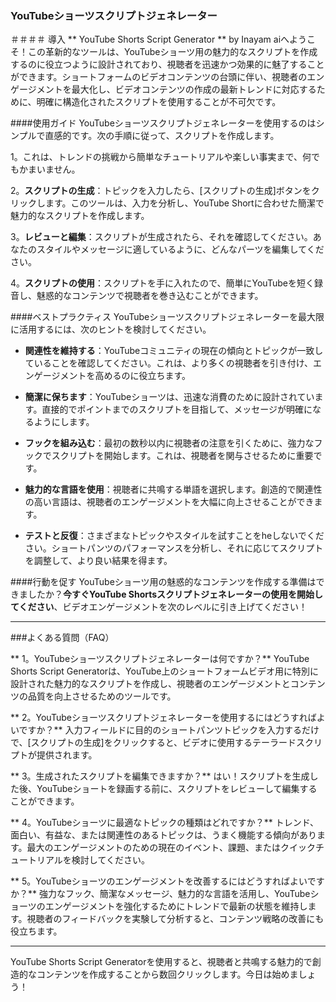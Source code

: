 ### YouTubeショーツスクリプトジェネレーター

＃＃＃＃ 導入
** YouTube Shorts Script Generator ** by Inayam aiへようこそ！この革新的なツールは、YouTubeショーツ用の魅力的なスクリプトを作成するのに役立つように設計されており、視聴者を迅速かつ効果的に魅了することができます。ショートフォームのビデオコンテンツの台頭に伴い、視聴者のエンゲージメントを最大化し、ビデオコンテンツの作成の最新トレンドに対応するために、明確に構造化されたスクリプトを使用することが不可欠です。

####使用ガイド
YouTubeショーツスクリプトジェネレーターを使用するのはシンプルで直感的です。次の手順に従って、スクリプトを作成します。

1。これは、トレンドの挑戦から簡単なチュートリアルや楽しい事実まで、何でもかまいません。

2。**スクリプトの生成**：トピックを入力したら、[スクリプトの生成]ボタンをクリックします。このツールは、入力を分析し、YouTube Shortに合わせた簡潔で魅力的なスクリプトを作成します。

3。**レビューと編集**：スクリプトが生成されたら、それを確認してください。あなたのスタイルやメッセージに適しているように、どんなパーツを編集してください。

4。**スクリプトの使用**：スクリプトを手に入れたので、簡単にYouTubeを短く録音し、魅惑的なコンテンツで視聴者を巻き込むことができます。

####ベストプラクティス
YouTubeショーツスクリプトジェネレーターを最大限に活用するには、次のヒントを検討してください。

-  **関連性を維持する**：YouTubeコミュニティの現在の傾向とトピックが一致していることを確認してください。これは、より多くの視聴者を引き付け、エンゲージメントを高めるのに役立ちます。

-  **簡潔に保ちます**：YouTubeショーツは、迅速な消費のために設計されています。直接的でポイントまでのスクリプトを目指して、メッセージが明確になるようにします。

-  **フックを組み込む**：最初の数秒以内に視聴者の注意を引くために、強力なフックでスクリプトを開始します。これは、視聴者を関与させるために重要です。

-  **魅力的な言語を使用**：視聴者に共鳴する単語を選択します。創造的で関連性の高い言語は、視聴者のエンゲージメントを大幅に向上させることができます。

-  **テストと反復**：さまざまなトピックやスタイルを試すことをheしないでください。ショートパンツのパフォーマンスを分析し、それに応じてスクリプトを調整して、より良い結果を得ます。

####行動を促す
YouTubeショーツ用の魅惑的なコンテンツを作成する準備はできましたか？**今すぐYouTube Shortsスクリプトジェネレーターの使用を開始してください**、ビデオエンゲージメントを次のレベルに引き上げてください！

----

###よくある質問（FAQ）

** 1。YouTubeショーツスクリプトジェネレーターは何ですか？**
YouTube Shorts Script Generatorは、YouTube上のショートフォームビデオ用に特別に設計された魅力的なスクリプトを作成し、視聴者のエンゲージメントとコンテンツの品質を向上させるためのツールです。

** 2。YouTubeショーツスクリプトジェネレーターを使用するにはどうすればよいですか？**
入力フィールドに目的のショートパンツトピックを入力するだけで、[スクリプトの生成]をクリックすると、ビデオに使用するテーラードスクリプトが提供されます。

** 3。生成されたスクリプトを編集できますか？**
はい！スクリプトを生成した後、YouTubeショートを録画する前に、スクリプトをレビューして編集することができます。

** 4。YouTubeショーツに最適なトピックの種類はどれですか？**
トレンド、面白い、有益な、または関連性のあるトピックは、うまく機能する傾向があります。最大のエンゲージメントのための現在のイベント、課題、またはクイックチュートリアルを検討してください。

** 5。YouTubeショーツのエンゲージメントを改善するにはどうすればよいですか？**
強力なフック、簡潔なメッセージ、魅力的な言語を活用し、YouTubeショーツのエンゲージメントを強化するためにトレンドで最新の状態を維持します。視聴者のフィードバックを実験して分析すると、コンテンツ戦略の改善にも役立ちます。

----

YouTube Shorts Script Generatorを使用すると、視聴者と共鳴する魅力的で創造的なコンテンツを作成することから数回クリックします。今日は始めましょう！